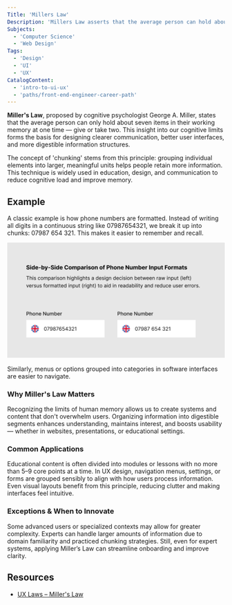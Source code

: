 ```yaml
---
Title: 'Millers Law'
Description: 'Millers Law asserts that the average person can hold about seven (plus or minus two) items in their working memory, highlighting the importance of organizing information into manageable chunks to enhance comprehension and recall.'
Subjects:
  - 'Computer Science'
  - 'Web Design'
Tags:
  - 'Design'
  - 'UI'
  - 'UX'
CatalogContent:
  - 'intro-to-ui-ux'
  - 'paths/front-end-engineer-career-path'
---
```


**Miller's Law**, proposed by cognitive psychologist George A. Miller, states that the average person can only hold about seven items in their working memory at one time — give or take two. This insight into our cognitive limits forms the basis for designing clearer communication, better user interfaces, and more digestible information structures.

The concept of 'chunking' stems from this principle: grouping individual elements into larger, meaningful units helps people retain more information. This technique is widely used in education, design, and communication to reduce cognitive load and improve memory.

## Example

A classic example is how phone numbers are formatted. Instead of writing all digits in a continuous string like 07987654321, we break it up into chunks: 07987 654 321. This makes it easier to remember and recall.

![Image shows two UK phone number input fields side by side: one shows a continuous number (07987654321), the other uses spaced formatting (07987 654 321) for better readability.](https://raw.githubusercontent.com/Codecademy/docs/main/media/millers-law-phone-number-comparison.png)

Similarly, menus or options grouped into categories in software interfaces are easier to navigate.

### Why Miller's Law Matters

Recognizing the limits of human memory allows us to create systems and content that don't overwhelm users. Organizing information into digestible segments enhances understanding, maintains interest, and boosts usability — whether in websites, presentations, or educational settings.

### Common Applications

Educational content is often divided into modules or lessons with no more than 5–9 core points at a time. In UX design, navigation menus, settings, or forms are grouped sensibly to align with how users process information. Even visual layouts benefit from this principle, reducing clutter and making interfaces feel intuitive.

### Exceptions & When to Innovate

Some advanced users or specialized contexts may allow for greater complexity. Experts can handle larger amounts of information due to domain familiarity and practiced chunking strategies. Still, even for expert systems, applying Miller’s Law can streamline onboarding and improve clarity.

## Resources

- [UX Laws – Miller's Law](https://lawsofux.com/millers-law/)
